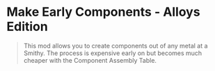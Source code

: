 # Make Early Components - Alloys Edition
> 
> This mod allows you to create components out of any metal at a Smithy. The process is expensive early on but becomes much cheaper with the Component Assembly Table.
> 